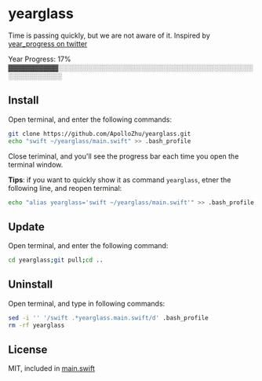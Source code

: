 # yearglass
Time is passing quickly, but we are not aware of it.
Inspired by [year_progress on twitter](https://twitter.com/year_progress)

Year Progress: 17% ▓▓▓▓▓▓▓▓▓▓░░░░░░░░░░░░░░░░░░░░░░░░░░░░░░░░░░░░░░░░░░░░░░░░░░░

## Install
Open terminal, and enter the following commands:
```sh
git clone https://github.com/ApolloZhu/yearglass.git
echo "swift ~/yearglass/main.swift" >> .bash_profile 
```
Close teriminal, and you'll see the progress bar each time you open the terminal window.

**Tips**: if you want to quickly show it as command `yearglass`, etner the following line, and reopen terminal:

```sh
echo "alias yearglass='swift ~/yearglass/main.swift'" >> .bash_profile
```

## Update
Open terminal, and enter the following command:
```sh
cd yearglass;git pull;cd ..
```

## Uninstall
Open terminal, and type in following commands:
```sh
sed -i '' '/swift .*yearglass.main.swift/d' .bash_profile
rm -rf yearglass
```

## License
MIT, included in [main.swift](../master/main.swift#L1-#L24)
